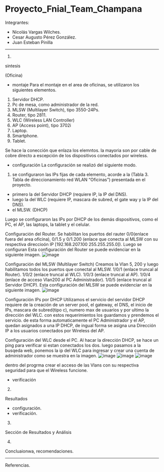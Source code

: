 # Proyecto_Fnial_Team_Champana

Integrantes:
- Nicolás Vargas Wilches. 
- Cesar Augusto Pérez González.
- Juan Esteban Pinilla

______________________________
1)
sintesis


(Oficina)
- montaje
Para el montaje en el area de oficinas, se utilizaron los siguientes elementos.
1) Servidor DHCP.
1) Pc de mesa, como administrador de la red.
1) MLSW (Multilayer Switch), tipo 3550-24Ps.
1) Router, tipo 2811.
1) WLC (Wireless LAN Controller)
1) AP (Access point), tipo 3702i
3) Laptop.
1) Smartphone.
1) Tablet.

Se hace la conección que enlaza los elemntos. la mayoria son por cable de cobre directo a escepción de los dispositivos conectados por wireless.

- configuración
La configuración se realizó del siguiente modo. 

1. se configuraron las IPs fijas de cada elemento, acorde a la (Tabla 3. Tabla de direccionamiento red WLAN “Oficinas”) presentada en el proyecto.
- primero la del Servidor DHCP (requiere IP, la IP del DNS).
- luego la del WLC (requiere IP, mascara de subred, el gate way y la IP del DNS).
- el MLSW. (DHCP)

Luego se configuraron las IPs por DHCP de los demás dispositivos, como el PC, el AP, las laptops, la tablet y el celular.

Configuración del Router.
Se habilitan los puertos del rauter 0/0(enlace fuera del area oficina), 0/1.5 y 0/1.200 (enlace que conecta al MLSW con su respectiva direccioón IP [192.168.207.100  255.255.255.0]). Luego se configuran
Esta configuración del Router se puede evidenciar en la siguiente imagen.
![image](https://user-images.githubusercontent.com/110790300/199743508-baba5e1b-6efb-41e5-a0c3-03e6036ba56d.png)

Configuración del MLSW (Multilayer Switch)
Creamos la Vlan 5, 200 y luego habilitamos todos los puertos que conectal al MLSW. 
1/0/1 (enlace truncal al Router).
1/0/2 (enlace truncal al WLC).
1/0/3 (enlace truncal al AP).
1/0/4 (enlace de acceso Vlan200 al PC Administrador).
1/0/5 (enlace truncal al Servidor DHCP).
Esta configuración del MLSW se puede evidenciar en la siguiente imagen.
![image](https://user-images.githubusercontent.com/110790300/199749979-66592017-53a7-4e83-8859-3cee40734767.png)

Configuración IPs por DHCP
Utilizamos el servicio del servidor DHCP
requiere de la creación de un server pool, el gateway, el DNS, el inicio de IPs, mascara de subred(tipo c), numero max de usuarios y por ultimo la dirección del WLC.
con estos requerimientos los guardamos y prendemos el servicio. 
de esta forma automaticamente el PC Administrador y el AP, quedan asignados a una IP DHCP, de ingual forma se asigna una Dirección IP a los usuarios conectados por Wireless del AP.

Configuración del WLC desde el PC.
Al hacar la dirección DHCP, se hace un ping para verificar si estan conectados los dos.
luego pasamos a la busqeda web, ponemos la ip del WLC para ingresar y crear una cuenta de administrador como se muestra en la imagen.
![image](https://user-images.githubusercontent.com/110790300/199758325-ed2f7b15-8798-45fd-b68d-2b3b49d761bc.png)
![image](https://user-images.githubusercontent.com/110790300/199758517-81145435-5fd6-471b-a5ad-14b29fc97872.png)
![image](https://user-images.githubusercontent.com/110790300/199758664-7c1ce8fe-95b3-4c99-a7dd-350a375b6bdf.png)

dentro del progrma crear el acceso de las Vlans con su respectiva seguridad para que el Wireless funcione.


- verificación

2)
Resultados
- configuración.
- verificación.

3)
Sección de Resultados y Análisis

4)
Concluaionwa, recomendaciones.
____________________________

Referencias.

